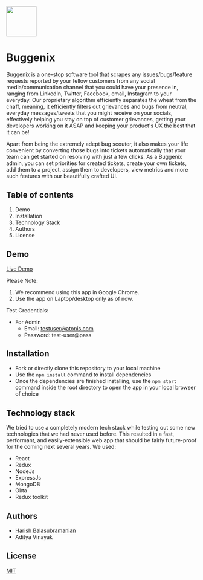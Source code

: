 <img  src = "https://user-images.githubusercontent.com/107745298/212312452-6e8df5ef-1f7f-4ebe-8a55-11912eba4fae.png" height = "80" width="80" />

# Buggenix

Buggenix is a one-stop software tool that scrapes any issues/bugs/feature requests reported by your fellow customers from any social media/communication channel that you could have your presence in, ranging from LinkedIn, Twitter, Facebook, email, Instagram to your everyday. Our proprietary algorithm efficiently separates the wheat from the chaff, meaning, it efficiently filters out grievances and bugs from neutral, everyday messages/tweets that you might receive on your socials, effectively helping you stay on top of customer grievances, getting your developers working on it ASAP and keeping your product's UX the best that it can be!

Apart from being the extremely adept bug scouter, it also makes your life convenient by converting those bugs into tickets automatically that your team can get started on resolving with just a few clicks. As a Buggenix admin, you can set priorities for created tickets, create your own tickets, add them to a project, assign them to developers, view metrics and more such features with our beautifully crafted UI.

## Table of contents

1. Demo
2. Installation
3. Technology Stack
4. Authors
5. License

## Demo

[Live Demo](https://buggenix.netlify.app)

Please Note:

1. We recommend using this app in Google Chrome.
2. Use the app on Laptop/desktop only as of now.

Test Credentials:

 - For Admin
    - Email: testuser@atonis.com
    - Password: test-user@pass
    
## Installation

  - Fork or directly clone this repository to your local machine
  - Use the `npm install` command to install dependencies
  - Once the dependencies are finished installing, use the `npm start` command inside the root directory to open the app in your local browser of choice

## Technology stack

We tried to use a completely modern tech stack while testing out some new technologies that we had never used before. This resulted in a fast, performant, and easily-extensible web app that should be fairly future-proof for the coming next several years. We used:

  - React
  - Redux
  - NodeJs
  - ExpressJs
  - MongoDB
  - Okta
  - Redux toolkit
  
 ## Authors
 
  - [Harish Balasubramanian](https://www.linkedin.com/in/harish-balasubramanian-78528a1a2/)
  - Aditya Vinayak

 ## License
 
 [MIT](https://opensource.org/licenses/MIT)









